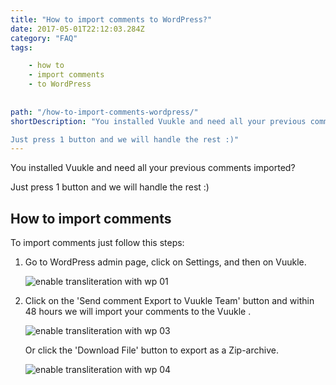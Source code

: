 ```yaml
---
title: "How to import comments to WordPress?"
date: 2017-05-01T22:12:03.284Z
category: "FAQ"
tags:

    - how to
    - import comments
    - to WordPress
   
   
path: "/how-to-import-comments-wordpress/"
shortDescription: "You installed Vuukle and need all your previous comments imported?

Just press 1 button and we will handle the rest :)"
---
```


You installed Vuukle and need all your previous comments imported?

Just press 1 button and we will handle the rest :)

## How to import comments

To import comments just follow this steps:

1. Go to WordPress admin page, click on Settings, and then on Vuukle.

   ![enable transliteration with wp 01](/img/how-to-import-comments-wordpress-img-1.png)

2. Click on the 'Send comment Export to Vuukle Team' button and within 48 hours we will import your comments to the Vuukle .

   ![enable transliteration with wp 03](/img/how-to-import-comments-wordpress-img-3.png)

   Or click the 'Download File' button to export as a Zip-archive.

   ![enable transliteration with wp 04](/img/how-to-import-comments-wordpress-img-4.png)

   ​
